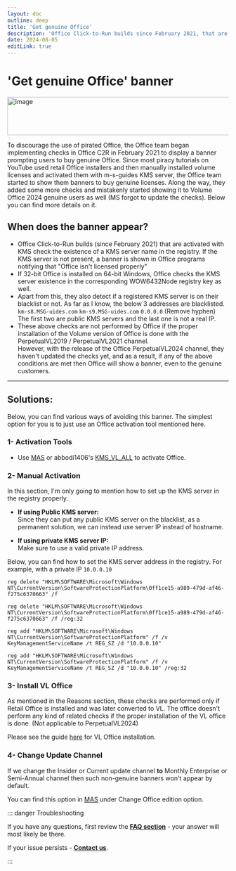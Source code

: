 ```yaml
---
layout: doc
outline: deep
title: 'Get genuine Office'
description: 'Office Click-to-Run builds since February 2021, that are activated with KMS check the existence of a KMS server name in the registry'
date: 2024-08-05
editLink: true
---
```


# 'Get genuine Office' banner

<img width="1118" height="87" alt="image" src="https://github.com/user-attachments/assets/80014636-3c17-4509-a3fc-4a63e436a240" />


To discourage the use of pirated Office, the Office team began implementing checks in Office C2R in February 2021 to display a banner prompting users to buy genuine Office. Since most piracy tutorials on YouTube used retail Office installers and then manually installed volume licenses and activated them with m-s-guides KMS server, the Office team started to show them banners to buy genuine licenses. Along the way, they added some more checks and mistakenly started showing it to Volume Office 2024 genuine users as well (MS forgot to update the checks). Below you can find more details on it.

## When does the banner appear?

- Office Click-to-Run builds (since February 2021) that are activated with KMS check the existence of a KMS server name in the registry. If the KMS server is not present, a banner is shown in Office programs notifying that "Office isn't licensed properly"
- If 32-bit Office is installed on 64-bit Windows, Office checks the KMS server existence in the corresponding WOW6432Node registry key as well.
- Apart from this, they also detect if a registered KMS server is on their blacklist or not. As far as I know, the below 3 addresses are blacklisted.  
  `km-s8.MSG-uides.com` `km-s9.MSG-uides.com` `0.0.0.0` (Remove hyphen)  
  The first two are public KMS servers and the last one is not a real IP.
- These above checks are not performed by Office if the proper installation of the Volume version of Office is done with the PerpetualVL2019 / PerpetualVL2021 channel.  
    However, with the release of the Office PerpetualVL2024 channel, they haven't updated the checks yet, and as a result, if any of the above conditions are met then Office will show a banner, even to the genuine customers.

---

## Solutions:

Below, you can find various ways of avoiding this banner. The simplest option for you is to just use an Office activation tool mentioned here.



### 1- Activation Tools

-   Use [MAS](./index#step-2-run-the-activation-script) or abbodi1406's [KMS_VL_ALL][1] to activate Office.


### 2- Manual Activation

In this section, I'm only going to mention how to set up the KMS server in the registry properly.

-   **If using Public KMS server:**  
    Since they can put any public KMS server on the blacklist, as a permanent solution, we can instead use server IP instead of hostname.

-   **If using private KMS server IP:**  
    Make sure to use a valid private IP address.

Below, you can find how to set the KMS server address in the registry. For example, with a private IP `10.0.0.10`

```         
reg delete "HKLM\SOFTWARE\Microsoft\Windows NT\CurrentVersion\SoftwareProtectionPlatform\0ff1ce15-a989-479d-af46-f275c6370663" /f

reg delete "HKLM\SOFTWARE\Microsoft\Windows NT\CurrentVersion\SoftwareProtectionPlatform\0ff1ce15-a989-479d-af46-f275c6370663" /f /reg:32

reg add "HKLM\SOFTWARE\Microsoft\Windows NT\CurrentVersion\SoftwareProtectionPlatform" /f /v KeyManagementServiceName /t REG_SZ /d "10.0.0.10"

reg add "HKLM\SOFTWARE\Microsoft\Windows NT\CurrentVersion\SoftwareProtectionPlatform" /f /v KeyManagementServiceName /t REG_SZ /d "10.0.0.10" /reg:32
```

### 3- Install VL Office

As mentioned in the Reasons section, these checks are performed only if Retail Office is installed and was later converted to VL. The office doesn't perform any kind of related checks if the proper installation of the VL office is done. (Not applicable to PerpetualVL2024)

Please see the guide [here][2] for VL Office installation.

### 4- Change Update Channel

If we change the Insider or Current update channel **to** Monthly Enterprise or Semi-Annual channel then such non-genuine banners won't appear by default.

You can find this option in [MAS](./index#step-2-run-the-activation-script) under Change Office edition option.


::: danger Troubleshooting

If you have any questions, first review the [**FAQ section**](./faq) - your answer will most likely be there.  

If your issue persists - [**Contact us**](./troubleshoot).

:::


[1]: https://github.com/abbodi1406/KMS_VL_ALL_AIO/
[2]: https://gravesoft.dev/office_c2r_custom

